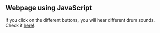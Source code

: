 ## Webpage using JavaScript
If you click on the different buttons, you will hear different drum sounds.
Check it [here!](https://asj-code.github.io/Drum-Interactive-Webpage/).
